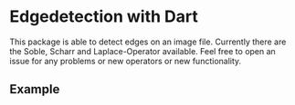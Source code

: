 # Edgedetection with Dart

This package is able to detect edges on an image file.
Currently there are the Soble, Scharr and Laplace-Operator available.
Feel free to open an issue for any problems or new operators or new 
functionality.

## Example

